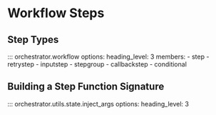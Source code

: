 # Workflow Steps

## Step Types

::: orchestrator.workflow
    options:
        heading_level: 3
        members:
        - step
        - retrystep
        - inputstep
        - stepgroup
        - callbackstep
        - conditional

## Building a Step Function Signature

::: orchestrator.utils.state.inject_args
    options:
        heading_level: 3
